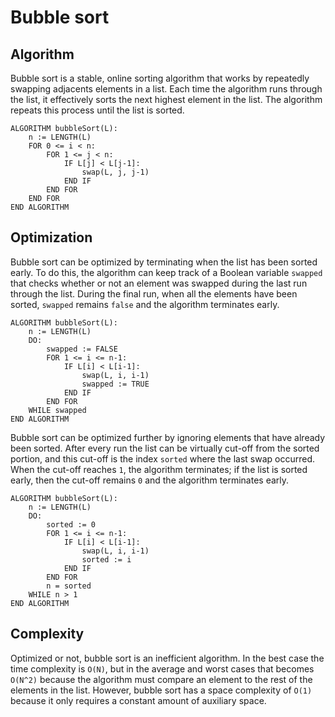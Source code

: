 # Bubble sort
## Algorithm
Bubble sort is a stable, online sorting algorithm that works by repeatedly swapping adjacents elements in a list. Each time the algorithm runs through the list, it effectively sorts the next highest element in the list. The algorithm repeats this process until the list is sorted.
```
ALGORITHM bubbleSort(L):
    n := LENGTH(L)
    FOR 0 <= i < n:
        FOR 1 <= j < n:
            IF L[j] < L[j-1]:
                swap(L, j, j-1)
            END IF
        END FOR
    END FOR
END ALGORITHM
```
## Optimization
Bubble sort can be optimized by terminating when the list has been sorted early. To do this, the algorithm can keep track of a Boolean variable `swapped` that checks whether or not an element was swapped during the last run through the list. During the final run, when all the elements have been sorted, `swapped` remains `false` and the algorithm terminates early.
```
ALGORITHM bubbleSort(L):
    n := LENGTH(L)
    DO:
        swapped := FALSE
        FOR 1 <= i <= n-1:
            IF L[i] < L[i-1]:
                swap(L, i, i-1)
                swapped := TRUE
            END IF
        END FOR
    WHILE swapped
END ALGORITHM
```
Bubble sort can be optimized further by ignoring elements that have already been sorted. After every run the list can be virtually cut-off from the sorted portion, and this cut-off is the index `sorted` where the last swap occurred. When the cut-off reaches `1`, the algorithm terminates; if the list is sorted early, then the cut-off remains `0` and the algorithm terminates early.
```
ALGORITHM bubbleSort(L):
    n := LENGTH(L)
    DO:
        sorted := 0
        FOR 1 <= i <= n-1:
            IF L[i] < L[i-1]:
                swap(L, i, i-1)
                sorted := i
            END IF
        END FOR
        n = sorted
    WHILE n > 1
END ALGORITHM
```
## Complexity
Optimized or not, bubble sort is an inefficient algorithm. In the best case the time complexity is `O(N)`, but in the average and worst cases that becomes `O(N^2)` because the algorithm must compare an element to the rest of the elements in the list. However, bubble sort has a space complexity of `O(1)` because it only requires a constant amount of auxiliary space.
